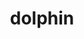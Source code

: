 ---
layout: animals&nature
title: dolphin
emoji: dolphin
permalink: 🐬.html
image: assets/img/3moji/dolphin.png
---